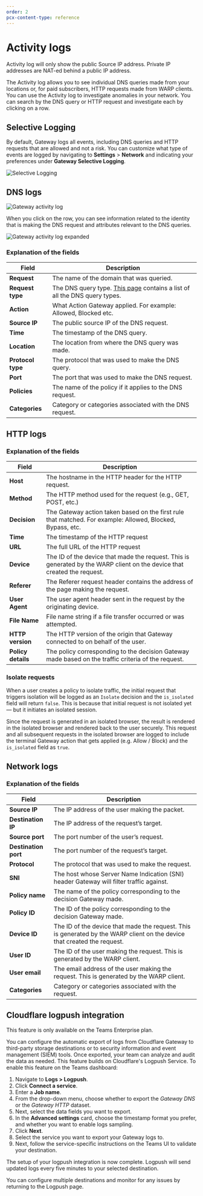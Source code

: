```yaml
---
order: 2
pcx-content-type: reference
---
```


# Activity logs

<Aside>

Activity log will only show the public Source IP address. Private IP addresses are NAT-ed behind a public IP address. 

</Aside>

The Activity log allows you to see individual DNS queries made from your locations or, for paid subscribers, HTTP requests made from WARP clients. You can use the Activity log to investigate anomalies in your network. You can search by the DNS query or HTTP request and investigate each by clicking on a row.

## Selective Logging

By default, Gateway logs all events, including DNS queries and HTTP requests that are allowed and not a risk. You can customize what type of events are logged by navigating to **Settings** > **Network** and indicating your preferences under **Gateway Selective Logging**.

![Selective Logging](../../static/documentation/logs/selective-logging.png)

## DNS logs

![Gateway activity log](../../static/documentation/logs/teams-dash-activity-log.png)

When you click on the row, you can see information related to the identity that is making the DNS request and attributes relevant to the DNS queries.

![Gateway activity log expanded](../../static/documentation/logs/teams-dash-activity-log-expanded.png)

### Explanation of the fields


<TableWrap>

| Field | Description |
| ----- | ----------- |
| **Request** | The name of the domain that was queried. |
| **Request type** | The DNS query type. [This page](https://en.wikipedia.org/wiki/List_of_DNS_record_types) contains a list of all the DNS query types. |
| **Action** | What Action Gateway applied. For example: Allowed, Blocked etc. |
| **Source IP** | The public source IP of the DNS request. |
| **Time** | The timestamp of the DNS query. |
| **Location** | The location from where the DNS query was made. |
| **Protocol type** | The protocol that was used to make the DNS query. |
| **Port** | The port that was used to make the DNS request. |
| **Policies** | The name of the policy if it applies to the DNS request. |
| **Categories** | Category or categories associated with the DNS request. |

</TableWrap>

## HTTP logs

### Explanation of the fields

<TableWrap>

| Field | Description |
| ----- | ----------- |
| **Host** | The hostname in the HTTP header for the HTTP request. |
| **Method** | The HTTP method used for the request (e.g., GET, POST, etc.) |
| **Decision** | The Gateway action taken based on the first rule that matched. For example: Allowed, Blocked, Bypass, etc. |
| **Time** | The timestamp of the HTTP request |
| **URL** | The full URL of the HTTP request |
| **Device** | The ID of the device that made the request. This is generated by the WARP client on the device that created the request. |
| **Referer** | The Referer request header contains the address of the page making the request. |
| **User Agent** | The user agent header sent in the request by the originating device. |
| **File Name** | File name string if a file transfer occurred or was attempted. |
| **HTTP version** | The HTTP version of the origin that Gateway connected to on behalf of the user. |
| **Policy details** | The policy corresponding to the decision Gateway made based on the traffic criteria of the request. |

</TableWrap>

### Isolate requests

When a user creates a policy to isolate traffic, the initial request that triggers isolation will be logged as an `Isolate` decision and the `is_isolated` field will return `false`. This is because that initial request is not isolated yet — but it initiates an isolated session.

Since the request is generated in an isolated browser, the result is rendered in the isolated browser and rendered back to the user securely. This request and all subsequent requests in the isolated browser are logged to include the terminal Gateway action that gets applied (e.g. Allow / Block) and the `is_isolated` field as `true`. 

## Network logs

### Explanation of the fields

<TableWrap>

| Field | Description |
| ----- | ----------- |
| **Source IP** | The IP address of the user making the packet. | 
| **Destination IP** | The IP address of the request’s target. |
| **Source port** | The port number of the user’s request. |
| **Destination port** | The port number of the request’s target. |
| **Protocol** | The protocol that was used to make the request. |
| **SNI** | The host whose Server Name Indication (SNI) header Gateway will filter traffic against. |
| **Policy name** | The name of the policy corresponding to the decision Gateway made. |
| **Policy ID** | The ID of the policy corresponding to the decision Gateway made. |
| **Device ID** | The ID of the device that made the request. This is generated by the WARP client on the device that created the request. |
| **User ID** | The ID of the user making the request. This is generated by the WARP client. |
| **User email** | The email address of the user making the request. This is generated by the WARP client. | 
| **Categories** | Category or categories associated with the request. |

</TableWrap>

## Cloudflare logpush integration

<Aside>

This feature is only available on the Teams Enterprise plan.

</Aside>

You can configure the automatic export of logs from Cloudflare Gateway to third-party storage destinations or to security information and event management (SIEM) tools. Once exported, your team can analyze and audit the data as needed. This feature builds on Cloudflare's Logpush Service. To enable this feature on the Teams dashboard:

1. Navigate to **Logs > Logpush**.
1. Click **Connect a service**.
1. Enter a **Job name**.
1. From the drop-down menu, choose whether to export the *Gateway DNS* or the *Gateway HTTP* dataset.
1. Next, select the data fields you want to export.
1. In the **Advanced settings** card, choose the timestamp format you prefer, and whether you want to enable logs sampling.
1. Click **Next**.
1. Select the service you want to export your Gateway logs to. 
1. Next, follow the service-specific instructions on the Teams UI to validate your destination.

The setup of your logpush integration is now complete. Logpush will send updated logs every five minutes to your selected destination. 

You can configure multiple destinations and monitor for any issues by returning to the Logpush page.
